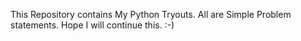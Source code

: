 This Repository contains My Python Tryouts.
All are Simple Problem statements.
Hope I will continue this. :-)
